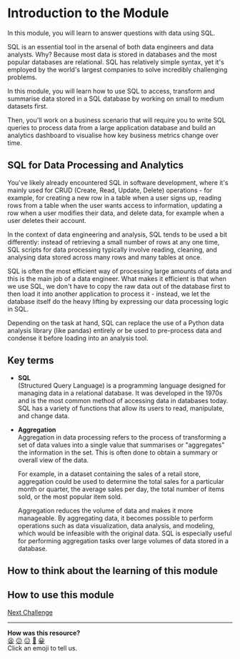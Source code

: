 # Introduction to the Module

In this module, you will learn to answer questions with data using SQL. 

SQL is an essential tool in the arsenal of both data engineers and data analysts.
Why? Because most data is stored in databases and the most popular databases are relational.
SQL has relatively simple syntax, yet it's employed by the world's largest companies to solve incredibly challenging problems.

In this module, you will learn how to use SQL to access, transform and summarise data stored in a SQL database by working on small to medium datasets first.

Then, you'll work on a business scenario that will require you to write SQL queries to process data from a large application database and build an analytics dashboard to visualise how key business metrics change over time.

## SQL for Data Processing and Analytics 

You've likely already encountered SQL in software development, where it's mainly used for CRUD (Create, Read, Update, Delete) operations - for example, for creating a new row in a table when a user signs up, reading rows from a table when the user wants access to information, updating a row when a user modifies their data, and delete data, for example when a user deletes their account.

In the context of data engineering and analysis, SQL tends to be used a bit differently: instead of retrieving a small number of rows at any one time, SQL scripts for data processing typically involve reading, cleaning, and analysing data stored across many rows and many tables at once.

SQL is often the most efficient way of processing large amounts of data and this is the main job of a data engineer. 
What makes it efficient is that when we use SQL, we don't have to copy the raw data out of the database first to then load it into another application to process it - instead, we let the database itself do the heavy lifting by expressing our data processing logic in SQL.

Depending on the task at hand, SQL can replace the use of a Python data analysis library (like pandas) entirely or be used to pre-process data and condense it before loading into an analysis tool.

## Key terms

* **SQL**  
  (Structured Query Language) is a programming language designed for managing data in a relational database. It was developed in the 1970s and is the most common method of accessing data in databases today. SQL has a variety of functions that allow its users to read, manipulate, and change data. 
* **Aggregation**  
  Aggregation in data processing refers to the process of transforming a set of data values into a single value that summarises or "aggregates" the information in the set. This is often done to obtain a summary or overall view of the data.

  For example, in a dataset containing the sales of a retail store, aggregation could be used to determine the total sales for a particular month or quarter, the average sales per day, the total number of items sold, or the most popular item sold.

  Aggregation reduces the volume of data and makes it more manageable. By aggregating data, it becomes possible to perform operations such as data visualization, data analysis, and modeling, which would be infeasible with the original data.
  SQL is especially useful for performing aggregation tasks over large volumes of data stored in a database.


## How to think about the learning of this module

<!-- OMITTED -->


<!-- OMITTED -->

## How to use this module

<!-- OMITTED -->

<!-- OMITTED -->


[Next Challenge](02_using_markdown.md)

<!-- BEGIN GENERATED SECTION DO NOT EDIT -->

---

**How was this resource?**  
[😫](https://airtable.com/shrUJ3t7KLMqVRFKR?prefill_Repository=makersacademy%2Fsql-for-data-processing-and-analysis&prefill_File=01_introduction.md&prefill_Sentiment=😫) [😕](https://airtable.com/shrUJ3t7KLMqVRFKR?prefill_Repository=makersacademy%2Fsql-for-data-processing-and-analysis&prefill_File=01_introduction.md&prefill_Sentiment=😕) [😐](https://airtable.com/shrUJ3t7KLMqVRFKR?prefill_Repository=makersacademy%2Fsql-for-data-processing-and-analysis&prefill_File=01_introduction.md&prefill_Sentiment=😐) [🙂](https://airtable.com/shrUJ3t7KLMqVRFKR?prefill_Repository=makersacademy%2Fsql-for-data-processing-and-analysis&prefill_File=01_introduction.md&prefill_Sentiment=🙂) [😀](https://airtable.com/shrUJ3t7KLMqVRFKR?prefill_Repository=makersacademy%2Fsql-for-data-processing-and-analysis&prefill_File=01_introduction.md&prefill_Sentiment=😀)  
Click an emoji to tell us.

<!-- END GENERATED SECTION DO NOT EDIT -->

